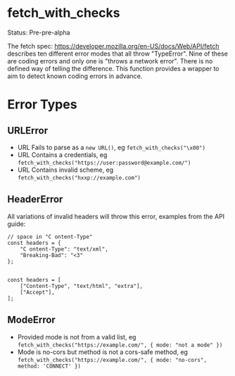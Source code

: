 # fetch_with_checks

Status: Pre-pre-alpha

The fetch spec: https://developer.mozilla.org/en-US/docs/Web/API/fetch describes ten different error modes that all throw "TypeError". Nine of these are coding errors and only one is "throws a network error". There is no defined way of telling the difference.
This function provides a wrapper to aim to detect known coding errors in advance.

# Error Types

## URLError
- URL Fails to parse as a `new URL()`, eg `fetch_with_checks("\x00")`
- URL Contains a credentials, eg `fetch_with_checks("https://user:password@example.com/")`
- URL Contains invalid scheme, eg `fetch_with_checks("hxxp://example.com")`

## HeaderError

All variations of invalid headers will throw this error, examples from the API guide:
```
// space in "C ontent-Type"
const headers = {
    "C ontent-Type": "text/xml",
    "Breaking-Bad": "<3"
};


const headers = [
    ["Content-Type", "text/html", "extra"],
    ["Accept"],
];

```

## ModeError
- Provided mode is not from a valid list, eg `fetch_with_checks("https://example.com/", { mode: "not a mode" })`
- Mode is no-cors but method is not a cors-safe method, eg `fetch_with_checks("https://example.com/", { mode: "no-cors", method: 'CONNECT' })`
